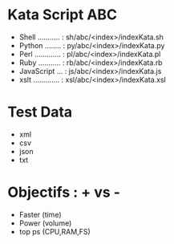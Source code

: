 Kata Script ABC
===============
- Shell ........... : sh/abc/\<index\>/indexKata.sh
- Python ........ : py/abc/\<index\>/indexKata.py
- Perl ............. : pl/abc/\<index\>/indexKata.pl
- Ruby ........... : rb/abc/\<index\>/indexKata.rb
- JavaScript ... : js/abc/\<index\>/indexKata.js
- xslt ............. : xsl/abc/\<index\>/indexKata.xsl

Test Data
=========
- xml
- csv
- json
- txt

Objectifs : + vs - 
==================
- Faster      (time)
- Power       (volume)
- top ps      (CPU,RAM,FS)